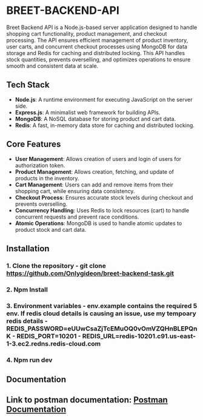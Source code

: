 # BREET-BACKEND-API

Breet Backend API is a Node.js-based server application designed to handle shopping cart functionality, product management, and checkout processing. The API ensures efficient management of product inventory, user carts, and concurrent checkout processes using MongoDB for data storage and Redis for caching and distributed locking. This API handles stock quantities, prevents overselling, and optimizes operations to ensure smooth and consistent data at scale.

## Tech Stack

- **Node.js**: A runtime environment for executing JavaScript on the server side.
- **Express.js**: A minimalist web framework for building APIs.
- **MongoDB**: A NoSQL database for storing product and cart data.
- **Redis**: A fast, in-memory data store for caching and distributed locking.

## Core Features

- **User Management**: Allows creation of users and login of users for authorization token.
- **Product Management**: Allows creation, fetching, and update of products in the inventory.
- **Cart Management**: Users can add and remove items from their shopping cart, while ensuring data consistency.
- **Checkout Process**: Ensures accurate stock levels during checkout and prevents overselling.
- **Concurrency Handling**: Uses Redis to lock resources (cart) to handle concurrent requests and prevent race conditions.
- **Atomic Operations**: MongoDB is used to handle atomic updates to product stock and cart data.

## Installation

### 1. Clone the repository - git clone https://github.com/Onlygideon/breet-backend-task.git

### 2. Npm Install

### 3. Environment variables - env.example contains the required 5 env. If redis cloud details is causing an issue, use my tempoary redis details - REDIS_PASSWORD=eUUwCsaZjTcEMuOQ0vOmVZQHnBLEPQnK - REDIS_PORT=10201 - REDIS_URL=redis-10201.c91.us-east-1-3.ec2.redns.redis-cloud.com

### 4. Npm run dev

## Documentation

## Link to postman documentation: [Postman Documentation](https://documenter.getpostman.com/view/15715947/2sB2j1hCgP)
